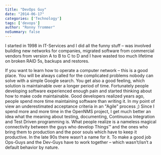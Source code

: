```yaml
---
title: "DevOps Guy"
date: "2014-06-17"
categories: ['Technology']
tags: ['devops']
author: "Ronny Trommer"
noSummary: false
---
```


I started in 1998 in IT-Services and I did all the funny stuff – was involved building new networks for companies, migrated software from commercial vendors from version A to B to C to D and I have wasted too much lifetime on broken RAID 5s, backups and restores.

If you want to learn how to operate a computer network – this is a good place.
You will be always called for the complicated problems nobody can solve with a simple Google search.
You get also a good feeling, which solution is maintainable over a longer period of time.
Fortunately people developing software experienced enough pain and started thinking about how to make code maintainable.
Good developers realized years ago, people spend more time maintaining software than writing it.
In my point of view an underestimated acceptance criteria in an "Agile" process ;)
Since I spend more and more time in the OpenNMS project, I get much better an idea what the meaning about testing, documenting, Continuous Integration and Test Driven programming is.
What people realize is a nameless magical connectivity between the guys who develop Things™ and the ones who bring them to production and the poor souls which have to keep it productive.
In the late 90s there wasn’t a name for it.
To make a good job Ops-Guys and the Dev-Guys have to work together – which wasn’t/isn’t a default behavior by nature.
